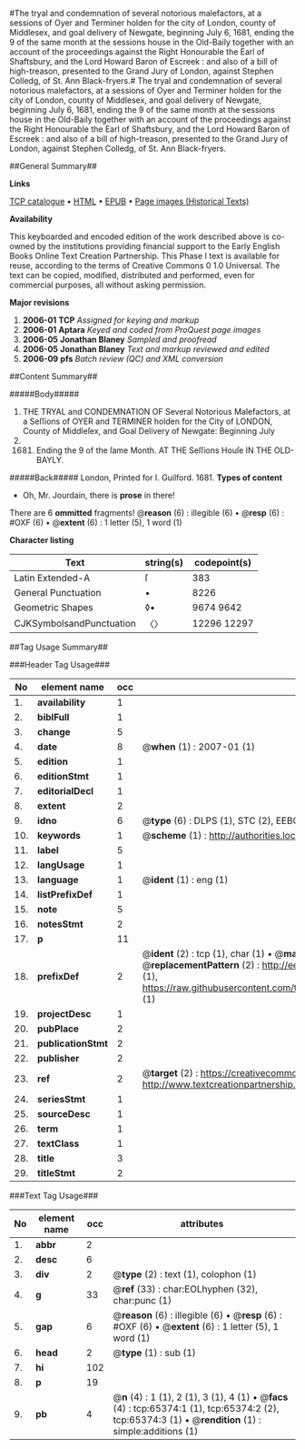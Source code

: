 #The tryal and condemnation of several notorious malefactors, at a sessions of Oyer and Terminer holden for the city of London, county of Middlesex, and goal delivery of Newgate, beginning July 6, 1681, ending the 9 of the same month at the sessions house in the Old-Baily together with an account of the proceedings against the Right Honourable the Earl of Shaftsbury, and the Lord Howard Baron of Escreek : and also of a bill of high-treason, presented to the Grand Jury of London, against Stephen Colledg, of St. Ann Black-fryers.#
The tryal and condemnation of several notorious malefactors, at a sessions of Oyer and Terminer holden for the city of London, county of Middlesex, and goal delivery of Newgate, beginning July 6, 1681, ending the 9 of the same month at the sessions house in the Old-Baily together with an account of the proceedings against the Right Honourable the Earl of Shaftsbury, and the Lord Howard Baron of Escreek : and also of a bill of high-treason, presented to the Grand Jury of London, against Stephen Colledg, of St. Ann Black-fryers.

##General Summary##

**Links**

[TCP catalogue](http://www.ota.ox.ac.uk/tcp/)  • 
[HTML](http://tei.it.ox.ac.uk/tcp/Texts-HTML/free/A63/A63151.html)  • 
[EPUB](http://tei.it.ox.ac.uk/tcp/Texts-EPUB/free/A63/A63151.epub) • 
[Page images (Historical Texts)](https://data.historicaltexts.jisc.ac.uk/view?pubId=eebo-12656237e&pageId=eebo-12656237e-65374-1)

**Availability**

This keyboarded and encoded edition of the
	       work described above is co-owned by the institutions
	       providing financial support to the Early English Books
	       Online Text Creation Partnership. This Phase I text is
	       available for reuse, according to the terms of Creative
	       Commons 0 1.0 Universal. The text can be copied,
	       modified, distributed and performed, even for
	       commercial purposes, all without asking permission.

**Major revisions**

1. __2006-01__ __TCP__ *Assigned for keying and markup*
1. __2006-01__ __Aptara__ *Keyed and coded from ProQuest page images*
1. __2006-05__ __Jonathan Blaney__ *Sampled and proofread*
1. __2006-05__ __Jonathan Blaney__ *Text and markup reviewed and edited*
1. __2006-09__ __pfs__ *Batch review (QC) and XML conversion*

##Content Summary##

#####Body#####

1. THE
TRYAL and CONDEMNATION
OF
Several Notorious Malefactors, at a Seſſions of
OYER and TERMINER holden for
the City of LONDON, County of Middleſex, and
Goal Delivery of Newgate: Beginning July
6. 1681. Ending the 9 of the ſame Month.
AT THE
Seſſions Houſe
IN THE
OLD-BAYLY.

#####Back#####
London, Printed for I. Guilford. 1681.
**Types of content**

  * Oh, Mr. Jourdain, there is **prose** in there!

There are 6 **ommitted** fragments! 
 @__reason__ (6) : illegible (6)  •  @__resp__ (6) : #OXF (6)  •  @__extent__ (6) : 1 letter (5), 1 word (1)

**Character listing**


|Text|string(s)|codepoint(s)|
|---|---|---|
|Latin Extended-A|ſ|383|
|General Punctuation|•|8226|
|Geometric Shapes|◊▪|9674 9642|
|CJKSymbolsandPunctuation|〈〉|12296 12297|

##Tag Usage Summary##

###Header Tag Usage###

|No|element name|occ|attributes|
|---|---|---|---|
|1.|__availability__|1||
|2.|__biblFull__|1||
|3.|__change__|5||
|4.|__date__|8| @__when__ (1) : 2007-01 (1)|
|5.|__edition__|1||
|6.|__editionStmt__|1||
|7.|__editorialDecl__|1||
|8.|__extent__|2||
|9.|__idno__|6| @__type__ (6) : DLPS (1), STC (2), EEBO-CITATION (1), OCLC (1), VID (1)|
|10.|__keywords__|1| @__scheme__ (1) : http://authorities.loc.gov/ (1)|
|11.|__label__|5||
|12.|__langUsage__|1||
|13.|__language__|1| @__ident__ (1) : eng (1)|
|14.|__listPrefixDef__|1||
|15.|__note__|5||
|16.|__notesStmt__|2||
|17.|__p__|11||
|18.|__prefixDef__|2| @__ident__ (2) : tcp (1), char (1)  •  @__matchPattern__ (2) : ([0-9\-]+):([0-9IVX]+) (1), (.+) (1)  •  @__replacementPattern__ (2) : http://eebo.chadwyck.com/downloadtiff?vid=$1&page=$2 (1), https://raw.githubusercontent.com/textcreationpartnership/Texts/master/tcpchars.xml#$1 (1)|
|19.|__projectDesc__|1||
|20.|__pubPlace__|2||
|21.|__publicationStmt__|2||
|22.|__publisher__|2||
|23.|__ref__|2| @__target__ (2) : https://creativecommons.org/publicdomain/zero/1.0/ (1), http://www.textcreationpartnership.org/docs/. (1)|
|24.|__seriesStmt__|1||
|25.|__sourceDesc__|1||
|26.|__term__|1||
|27.|__textClass__|1||
|28.|__title__|3||
|29.|__titleStmt__|2||


###Text Tag Usage###

|No|element name|occ|attributes|
|---|---|---|---|
|1.|__abbr__|2||
|2.|__desc__|6||
|3.|__div__|2| @__type__ (2) : text (1), colophon (1)|
|4.|__g__|33| @__ref__ (33) : char:EOLhyphen (32), char:punc (1)|
|5.|__gap__|6| @__reason__ (6) : illegible (6)  •  @__resp__ (6) : #OXF (6)  •  @__extent__ (6) : 1 letter (5), 1 word (1)|
|6.|__head__|2| @__type__ (1) : sub (1)|
|7.|__hi__|102||
|8.|__p__|19||
|9.|__pb__|4| @__n__ (4) : 1 (1), 2 (1), 3 (1), 4 (1)  •  @__facs__ (4) : tcp:65374:1 (1), tcp:65374:2 (2), tcp:65374:3 (1)  •  @__rendition__ (1) : simple:additions (1)|
